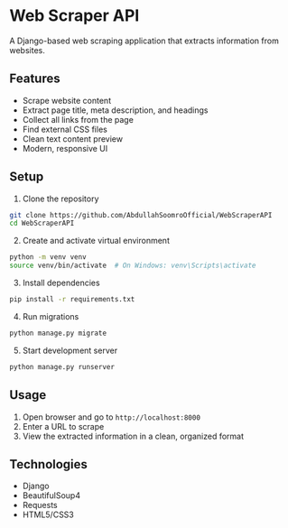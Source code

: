 # Web Scraper API

A Django-based web scraping application that extracts information from websites.

## Features

- Scrape website content
- Extract page title, meta description, and headings
- Collect all links from the page
- Find external CSS files
- Clean text content preview
- Modern, responsive UI

## Setup

1. Clone the repository

```bash
git clone https://github.com/AbdullahSoomroOfficial/WebScraperAPI
cd WebScraperAPI
```

2. Create and activate virtual environment

```bash
python -m venv venv
source venv/bin/activate  # On Windows: venv\Scripts\activate
```

3. Install dependencies

```bash
pip install -r requirements.txt
```

4. Run migrations

```bash
python manage.py migrate
```

5. Start development server

```bash
python manage.py runserver
```

## Usage

1. Open browser and go to `http://localhost:8000`
2. Enter a URL to scrape
3. View the extracted information in a clean, organized format

## Technologies

- Django
- BeautifulSoup4
- Requests
- HTML5/CSS3
